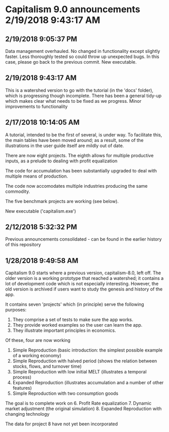 # Capitalism 9.0 announcements 2/19/2018 9:43:17 AM 

## 2/19/2018 9:05:37 PM 

Data management overhauled. No changed in functionality except slightly faster.
Less thoroughly tested so could throw up unexpected bugs. In this case, please go back to the previous commit.
New executable.

## 2/19/2018 9:43:17 AM 
This is a watershed version to go with the tutorial (in the 'docs' folder), which is progressing though incomplete. 
There has been a general tidy-up which makes clear what needs to be fixed as we progress.
Minor improvements to functionality

## 2/17/2018 10:14:05 AM 

A tutorial, intended to be the first of several, is under way. To facilitate this, the main tables have been moved around; as a result, some of the illustrations in the user guide itself are mildly out of date.

There are now eight projects. The eighth allows for multiple productive inputs, as a prelude to dealing with profit equalization

The code for accumulation has been substantially upgraded to deal with multiple means of production.

The code now accomodates multiple industries producing the same commodity.

The five benchmark projects are working (see below).

New executable ('capitalism.exe')

## 2/12/2018 5:32:32 PM 
Previous announcements consolidated  - can be found in the earlier history of this repository

## 1/28/2018 9:49:58 AM

Capitalism 9.0 starts where a previous version, capitalism-8.0, left off. The older version is a working prototype that reached a watershed; it contains a lot of development code which is not especially interesting. However, the old version is archived if users want to study the genesis and history of the app.

It contains seven 'projects' which (in principle) serve the following purposes:

1. They  comprise a set of tests to make sure the app works.
2. They provide worked examples so the user can learn the app.
3. They illustrate important principles in economics.

Of these, four are now working
1. Simple Reproduction (basic introduction: the simplest possible example of a working economy)
2. Simple Reproduction with halved period (shows the relation between stocks, flows, and turnover time)
3. Simple Reproduction with low initial MELT (illustrates a temporal process)
4. Expanded Reproduction (illustrates accumulation and a number of other features)
5. Simple Reproduction with two consumption goods

The goal is to complete work on
6. Profit Rate equalization
7. Dynamic market adjustment (the original simulation)
8. Expanded Reproduction with changing technology

The data for project 8 have not yet been incorporated

